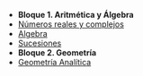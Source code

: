 - **Bloque 1. Aritmética y Álgebra**
- [Números reales y complejos](high-school-1/ch01-real-complex-numbers.md)
- [Algebra](high-school-1/ch02-algebra.md)
- [Sucesiones](high-school-1/ch03-sequences.md)
- **Bloque 2. Geometría**
- [Geometría Analítica](high-school-1/ch05-analytical-geometry.md)